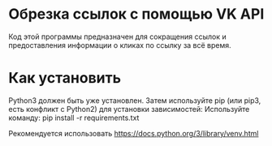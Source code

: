 # Обрезка ссылок с помощью VK API

Код этой программы предназначен для сокращения ссылок и предоставления информации о кликах по ссылку за всё время.

# Как установить

Python3 должен быть уже установлен. Затем используйте pip (или pip3, есть конфликт с Python2) для установки зависимостей:
Используйте команду:
pip install -r requirements.txt

Рекомендуется использовать https://docs.python.org/3/library/venv.html

